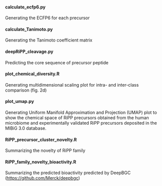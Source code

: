 #### calculate_ecfp6.py
Generating the ECFP6 for each precursor
#### calculate_Tanimoto.py
Generating the Tanimoto coefficient matrix 
#### deepRiPP_cleavage.py
Predicting the core sequence of precursor peptide
#### plot_chemical_diversity.R
Generating multidimensional scaling plot for intra- and inter-class comparison (fig. 2d)
#### plot_umap.py
Generating Uniform Manifold Approximation and Projection (UMAP) plot to show the chemical space of RiPP precursors obtained from the human microbiome and experimentally validated RiPP precursors deposited in the MIBiG 3.0 database. 
#### RiPP_precursor_cluster_novelty.R
Summarizing the novelty of RiPP family
#### RiPP_family_novelty_bioactivity.R
Summarizing the predicted bioactivity predicted by DeepBGC (https://github.com/Merck/deepbgc)

